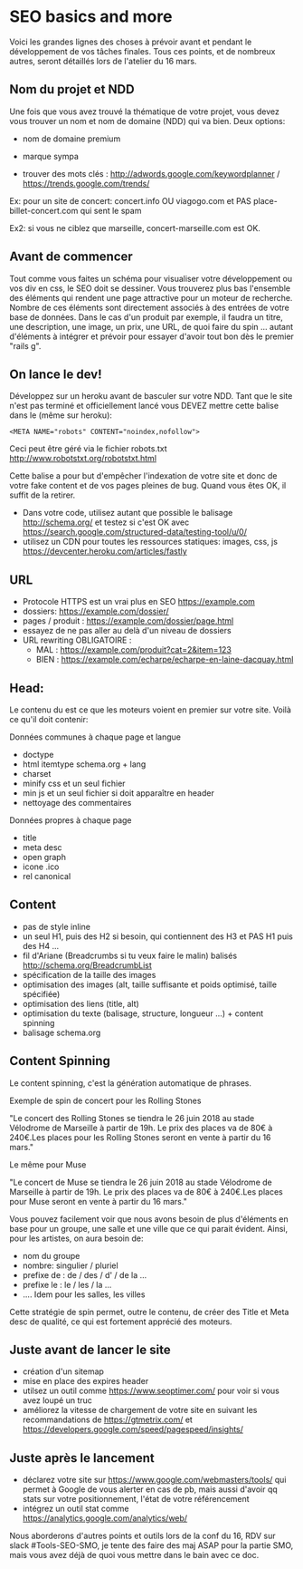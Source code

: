 # SEO basics and more

Voici les grandes lignes des choses à prévoir avant et pendant le développement de vos tâches finales. Tous ces points, et de nombreux autres, seront détaillés lors de l'atelier du 16 mars.

## Nom du projet et NDD

Une fois que vous avez trouvé la thématique de votre projet, vous devez vous trouver un nom et nom de domaine (NDD) qui va bien. Deux options:

* nom de domaine premium
* marque sympa

* trouver des mots clés : http://adwords.google.com/keywordplanner / https://trends.google.com/trends/

Ex: pour un site de concert: concert.info OU viagogo.com et PAS place-billet-concert.com qui sent le spam

Ex2: si vous ne ciblez que marseille, concert-marseille.com est OK.

## Avant de commencer

Tout comme vous faites un schéma pour visualiser votre développement ou vos div en css, le SEO doit se dessiner. Vous trouverez plus bas l'ensemble des éléments qui rendent une page attractive pour un moteur de recherche. Nombre de ces éléments sont directement associés à des entrées de votre base de données. Dans le cas d'un produit par exemple, il faudra un titre, une description, une image, un prix, une URL, de quoi faire du spin ... autant d'éléments à intégrer et prévoir pour essayer d'avoir tout bon dès le premier "rails g".

## On lance le dev!

Développez sur un heroku avant de basculer sur votre NDD. Tant que le site n'est pas terminé et officiellement lancé vous DEVEZ mettre cette balise dans le <head> (même sur heroku):

    <META NAME="robots" CONTENT="noindex,nofollow">

Ceci peut être géré via le fichier robots.txt http://www.robotstxt.org/robotstxt.html

Cette balise a pour but d'empêcher l'indexation de votre site et donc de votre fake content et de vos pages pleines de bug. Quand vous êtes OK, il suffit de la retirer.

* Dans votre code, utilisez autant que possible le balisage http://schema.org/ et testez si c'est OK avec https://search.google.com/structured-data/testing-tool/u/0/
* utilisez un CDN pour toutes les ressources statiques: images, css, js https://devcenter.heroku.com/articles/fastly

## URL

* Protocole HTTPS est un vrai plus en SEO https://example.com
* dossiers: https://example.com/dossier/
* pages / produit : https://example.com/dossier/page.html
* essayez de ne pas aller au delà d'un niveau de dossiers
* URL rewriting OBLIGATOIRE :
    * MAL :   https://example.com/produit?cat=2&item=123
    * BIEN :  https://example.com/echarpe/echarpe-en-laine-dacquay.html

## Head:

Le contenu du <head> est ce que les moteurs voient en premier sur votre site. Voilà ce qu'il doit contenir:

Données communes à chaque page et langue
* doctype
* html itemtype schema.org + lang
* charset
* minify css et un seul fichier
* min js et un seul fichier si doit apparaître en header
* nettoyage des commentaires

Données propres à chaque page
* title
* meta desc
* open graph
* icone .ico
* rel canonical

## Content

* pas de style inline
* un seul H1, puis des H2 si besoin, qui contiennent des H3 et PAS H1 puis des H4 ...
* fil d'Ariane (Breadcrumbs si tu veux faire le malin) balisés http://schema.org/BreadcrumbList
* spécification de la taille des images
* optimisation des images (alt, taille suffisante et poids optimisé, taille spécifiée)
* optimisation des liens (title, alt)
* optimisation du texte (balisage, structure, longueur ...) + content spinning
* balisage schema.org

## Content Spinning

Le content spinning, c'est la génération automatique de phrases.

Exemple de spin de concert pour les Rolling Stones

"Le concert des Rolling Stones se tiendra le 26 juin 2018 au stade Vélodrome de Marseille à partir de 19h. Le prix des places va de 80€ à 240€.Les places pour les Rolling Stones seront en vente à partir du 16 mars."

Le même pour Muse

"Le concert de Muse se tiendra le 26 juin 2018 au stade Vélodrome de Marseille à partir de 19h. Le prix des places va de 80€ à 240€.Les places pour Muse seront en vente à partir du 16 mars."

Vous pouvez facilement voir que nous avons besoin de plus d'éléments en base pour un groupe, une salle et une ville que ce qui parait évident.
Ainsi, pour les artistes, on aura besoin de:
* nom du groupe
* nombre: singulier / pluriel
* prefixe de : de / des / d' / de la ...
* prefixe le : le / les / la ...
* ....
Idem pour les salles, les villes

Cette stratégie de spin permet, outre le contenu, de créer des Title et Meta desc de qualité, ce qui est fortement apprécié des moteurs.

## Juste avant de lancer le site

* création d'un sitemap
* mise en place des expires header
* utilsez un outil comme https://www.seoptimer.com/ pour voir si vous avez loupé un truc
* améliorez la vitesse de chargement de votre site en suivant les recommandations de https://gtmetrix.com/ et https://developers.google.com/speed/pagespeed/insights/

## Juste après le lancement

* déclarez votre site sur https://www.google.com/webmasters/tools/ qui permet à Google de vous alerter en cas de pb, mais aussi d'avoir qq stats sur votre positionnement, l'état de votre référencement
* intégrez un outil stat comme https://analytics.google.com/analytics/web/

Nous aborderons d'autres points et outils lors de la conf du 16, RDV sur slack #Tools-SEO-SMO, je tente des faire des maj ASAP pour la partie SMO, mais vous avez déjà de quoi vous mettre dans le bain avec ce doc.
